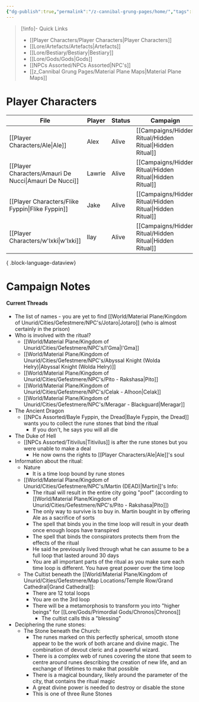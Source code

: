 ```yaml
---
{"dg-publish":true,"permalink":"/z-cannibal-grung-pages/home/","tags":["gardenEntry"]}
---
```


>[!info]- Quick Links
>- [[Player Characters/Player Characters\|Player Characters]]
>- [[Lore/Artefacts/Artefacts\|Artefacts]]
>- [[Lore/Bestiary/Bestiary\|Bestiary]]
>- [[Lore/Gods/Gods\|Gods]]
>- [[NPCs Assorted/NPCs Assorted\|NPC's]]
>- [[z_Cannibal Grung Pages/Material Plane Maps\|Material Plane Maps]]

# Player Characters
| File                                                      | Player | Status | Campaign                                                    | Level | AC | PP | Special Features                                                   | Race                                | Class   | Age             | Gender |
| --------------------------------------------------------- | ------ | ------ | ----------------------------------------------------------- | ----- | -- | -- | ------------------------------------------------------------------ | ----------------------------------- | ------- | --------------- | ------ |
| [[Player Characters/Ale\|Ale]]                         | Alex   | Alive  | [[Campaigns/Hidden Ritual/Hidden Ritual\|Hidden Ritual]] | 5     | 19 | 13 | An ex-battle cleric                                                | [[Lore/Bestiary/Human\|Human]]   | Cleric  | 45 (as of 1491) | Male   |
| [[Player Characters/Amauri De Nucci\|Amauri De Nucci]] | Lawrie | Alive  | [[Campaigns/Hidden Ritual/Hidden Ritual\|Hidden Ritual]] | 5     | 15 | 13 | A noble in Gefestmere                                              | [[Lore/Bestiary/Human\|Human]]   | Wizard  | \-              | Male   |
| [[Player Characters/Flike Fyppin\|Flike Fyppin]]       | Jake   | Alive  | [[Campaigns/Hidden Ritual/Hidden Ritual\|Hidden Ritual]] | 5     | 13 | 13 | [[z_DM Screen/References/Magic Wheel Spins\|Magic Wheel Spins]] | [[Lore/Bestiary/Mapach\|Mapach]] | Warlock | 10 (as of 1491) | Male   |
| [[Player Characters/w'Ixki\|w'Ixki]]                   | Ilay   | Alive  | [[Campaigns/Hidden Ritual/Hidden Ritual\|Hidden Ritual]] | 5     | 16 | 14 | Poisonous Skin                                                     | [[Lore/Bestiary/Grung\|Grung]]   | Ranger  | 9 (as of 1491)  | Male   |

{ .block-language-dataview}
# Campaign Notes

<div class="transclusion internal-embed is-loaded"><div class="markdown-embed">



#### Current Threads
- The list of names - you are yet to find [[World/Material Plane/Kingdom of Unurid/Cities/Gefestmere/NPC's/Jotaro\|Jotaro]] (who is almost certainly in the prison)
- Who is involved with the ritual?
	- [[World/Material Plane/Kingdom of Unurid/Cities/Gefestmere/NPC's/l'Gma\|l'Gma]]
	- [[World/Material Plane/Kingdom of Unurid/Cities/Gefestmere/NPC's/Abyssal Knight (Wolda Helry)\|Abyssal Knight (Wolda Helry)]]
	- [[World/Material Plane/Kingdom of Unurid/Cities/Gefestmere/NPC's/Pito - Rakshasa\|Pito]]
	- [[World/Material Plane/Kingdom of Unurid/Cities/Gefestmere/NPC's/Celak - Alhoon\|Celak]]
	- [[World/Material Plane/Kingdom of Unurid/Cities/Gefestmere/NPC's/Meragar - Blackguard\|Meragar]]
- The Ancient Dragon
	- [[NPCs Assorted/Bayle Fyppin, the Dread\|Bayle Fyppin, the Dread]] wants you to collect the rune stones that bind the ritual
		- If you don't, he says you will all die
- The Duke of Hell
	- [[NPCs Assorted/Titivilus\|Titivilus]] is after the rune stones but you were unable to make a deal
		- He now owns the rights to [[Player Characters/Ale\|Ale]]'s soul
- Information about the ritual:
	- Nature
		- It is a time loop bound by rune stones 
	- [[World/Material Plane/Kingdom of Unurid/Cities/Gefestmere/NPC's/Martin (DEAD)\|Martin]]'s Info:
		- The ritual will result in the entire city going "poof" (according to [[World/Material Plane/Kingdom of Unurid/Cities/Gefestmere/NPC's/Pito - Rakshasa\|Pito]])
		- The only way to survive is to buy in. Martin bought in by offering Ale as a sacrifice of sorts
		- The spell that binds you in the time loop will result in your death once enough loops have transpired
		- The spell that binds the conspirators protects them from the effects of the ritual
		- He said he previously lived through what he can assume to be a full loop that lasted around 30 days
		- You are all important parts of the ritual as you make sure each time loop is different. You have great power over the time loop
	- The Cultist beneath the [[World/Material Plane/Kingdom of Unurid/Cities/Gefestmere/Map Locations/Temple Row/Grand Cathedral\|Grand Cathedral]]:
		- There are 12 total loops
		- You are on the 3rd loop
		- There will be a metamorphosis to transform you into "higher beings" for [[Lore/Gods/Primordial Gods/Chronos\|Chronos]]
			- The cultist calls this a "blessing"
- Deciphering the rune stones:
	- The Stone beneath the Church:
		- The runes marked on this perfectly spherical, smooth stone appear to be the work of both arcane and divine magic. The combination of devout cleric and a powerful wizard. 
		- There is a complex web of runes covering the stone that seem to centre around runes describing the creation of new life, and an exchange of lifetimes to make that possible
		- There is a magical boundary, likely around the parameter of the city, that contains the ritual magic
		- A great divine power is needed to destroy or disable the stone
		- This is one of three Rune Stones


</div></div>


